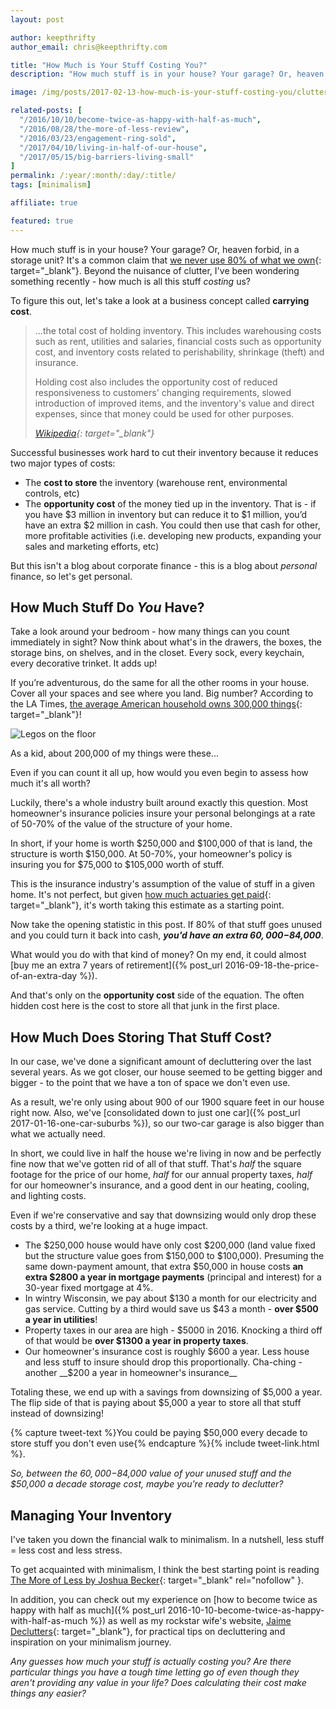 ```yaml
---
layout: post

author: keepthrifty
author_email: chris@keepthrifty.com

title: "How Much is Your Stuff Costing You?"
description: "How much stuff is in your house? Your garage? Or, heaven forbid, in a storage unit? Beyond the nuisance of clutter, I've been wondering something recently - how much is all this stuff costing us?"

image: /img/posts/2017-02-13-how-much-is-your-stuff-costing-you/clutter.jpg

related-posts: [
  "/2016/10/10/become-twice-as-happy-with-half-as-much",
  "/2016/08/28/the-more-of-less-review",
  "/2016/03/23/engagement-ring-sold",
  "/2017/04/10/living-in-half-of-our-house",
  "/2017/05/15/big-barriers-living-small"
]
permalink: /:year/:month/:day/:title/
tags: [minimalism]

affiliate: true

featured: true
---
```


How much stuff is in your house? Your garage? Or, heaven forbid, in a storage unit? It's a common claim that [we never use 80% of what we own](http://tiptoporganizing.com/statistics/){: target="_blank"}. Beyond the nuisance of clutter, I've been wondering something recently - how much is all this stuff _costing_ us?

To figure this out, let's take a look at a business concept called __carrying cost__.

> ...the total cost of holding inventory. This includes warehousing costs such as rent, utilities and salaries, financial costs such as opportunity cost, and inventory costs related to perishability, shrinkage (theft) and insurance.
>
> Holding cost also includes the opportunity cost of reduced responsiveness to customers' changing requirements, slowed introduction of improved items, and the inventory's value and direct expenses, since that money could be used for other purposes.
>
><cite>[Wikipedia](https://en.wikipedia.org/wiki/Carrying_cost){: target="_blank"}</cite>

Successful businesses work hard to cut their inventory because it reduces two major types of costs:

- The __cost to store__ the inventory (warehouse rent, environmental controls, etc)
- The __opportunity cost__ of the money tied up in the inventory. That is - if you have $3 million in inventory but can reduce it to $1 million, you’d have an extra $2 million in cash. You could then use that cash for other, more profitable activities (i.e. developing new products, expanding your sales and marketing efforts, etc)

But this isn't a blog about corporate finance - this is a blog about _personal_ finance, so let's get personal.

## How Much Stuff Do _You_ Have?

Take a look around your bedroom - how many things can you count immediately in sight? Now think about what's in the drawers, the boxes, the storage bins, on shelves, and in the closet. Every sock, every keychain, every decorative trinket. It adds up!

If you’re adventurous, do the same for all the other rooms in your house. Cover all your spaces and see where you land. Big number? According to the LA Times, [the average American household owns 300,000 things](http://articles.latimes.com/2014/mar/21/health/la-he-keeping-stuff-20140322){: target="_blank"}!

![Legos on the floor]({{site.url}}/img/posts/2017-02-13-how-much-is-your-stuff-costing-you/legos.jpg)

<div class="image-caption">As a kid, about 200,000 of my things were these...</div>

Even if you can count it all up, how would you even begin to assess how much it's all worth?

Luckily, there's a whole industry built around exactly this question. Most homeowner's insurance policies insure your personal belongings at a rate of 50-70% of the value of the structure of your home.

In short, if your home is worth $250,000 and $100,000 of that is land, the structure is worth $150,000. At 50-70%, your homeowner's policy is insuring you for $75,000 to $105,000 worth of stuff.

This is the insurance industry's assumption of the value of stuff in a given home. It's not perfect, but given [how much actuaries get paid](http://time.com/money/4251274/highest-paying-jobs-glassdoor-2016/){: target="_blank"}, it's worth taking this estimate as a starting point.

Now take the opening statistic in this post. If 80% of that stuff goes unused and you could turn it back into cash, ___you'd have an extra $60,000-$84,000___.

What would you do with that kind of money? On my end, it could almost [buy me an extra 7 years of retirement]({% post_url 2016-09-18-the-price-of-an-extra-day %}).

And that's only on the __opportunity cost__ side of the equation. The often hidden cost here is the cost to store all that junk in the first place.

## How Much Does Storing That Stuff Cost?

In our case, we've done a significant amount of decluttering over the last several years. As we got closer, our house seemed to be getting bigger and bigger - to the point that we have a ton of space we don't even use.

As a result, we're only using about 900 of our 1900 square feet in our house right now. Also, we've [consolidated down to just one car]({% post_url 2017-01-16-one-car-suburbs %}), so our two-car garage is also bigger than what we actually need.

In short, we could live in half the house we're living in now and be perfectly fine now that we've gotten rid of all of that stuff. That's _half_ the square footage for the price of our home, _half_ for our annual property taxes, _half_ for our homeowner's insurance, and a good dent in our heating, cooling, and lighting costs.

Even if we're conservative and say that downsizing would only drop these costs by a third, we're looking at a huge impact.

- The $250,000 house would have only cost $200,000 (land value fixed but the structure value goes from $150,000 to $100,000). Presuming the same down-payment amount, that extra $50,000 in house costs __an extra $2800 a year in mortgage payments__ (principal and interest) for a 30-year fixed mortgage at 4%.
- In wintry Wisconsin, we pay about $130 a month for our electricity and gas service. Cutting by a third would save us $43 a month - __over $500 a year in utilities__!
- Property taxes in our area are high - $5000 in 2016. Knocking a third off of that would be __over $1300 a year in property taxes__.
- Our homeowner's insurance cost is roughly $600 a year. Less house and less stuff to insure should drop this proportionally. Cha-ching - another __$200 a year in homeowner's insurance__

Totaling these, we end up with a savings from downsizing of $5,000 a year. The flip side of that is paying about $5,000 a year to store all that stuff instead of downsizing!

{% capture tweet-text %}You could be paying $50,000 every decade to store stuff you don't even use{% endcapture %}{% include tweet-link.html %}.

_So, between the $60,000-$84,000 value of your unused stuff and the $50,000 a decade storage cost, maybe you're ready to declutter?_

## Managing Your Inventory

I've taken you down the financial walk to minimalism. In a nutshell, less stuff = less cost and less stress.

To get acquainted with minimalism, I think the best starting point is reading [The More of Less by Joshua Becker](http://amzn.to/2bl3N6J){: target="_blank" rel="nofollow" }.

In addition, you can check out my experience on [how to become twice as happy with half as much]({% post_url 2016-10-10-become-twice-as-happy-with-half-as-much %}) as well as my rockstar wife's website, [Jaime Declutters](http://www.jaimedeclutters.com){: target="_blank"}, for practical tips on decluttering and inspiration on your minimalism journey.

_Any guesses how much your stuff is actually costing you? Are there particular things you have a tough time letting go of even though they aren't providing any value in your life? Does calculating their cost make things any easier?_
